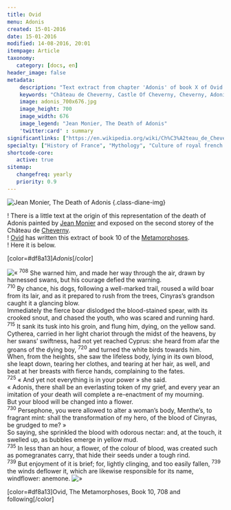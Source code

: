 ```yaml
---
title: Ovid 
menu: Adonis
created: 15-01-2016
date: 15-01-2016
modified: 14-08-2016, 20:01
itempage: Article
taxonomy:
   category: [docs, en]
header_image: false
metadata:
    description: "Text extract from chapter 'Adonis' of book X of Ovid's Metamorphoses and used by painter jean Monier to realise the canvas representing The Death of Adonis exposed in the second storey of the Château de Cheverny"
    keywords: "Château de Cheverny, Castle Of Cheverny, Cheverny, Adonis, The Death of Adonis, Ovid, The Metamorphoses, Jean Monier"
    image: adonis_700x676.jpg
    image_height: 700
    image_width: 676
    image_legend: "Jean Monier, The Death of Adonis"
    'twitter:card' : summary
significantlinks: ["https://en.wikipedia.org/wiki/Ch%C3%A2teau_de_Cheverny"]
specialty: ["History of France", "Mythology", "Culture of royal french court", "Litterature of the Roman Empire", "Roman Imperial Litterature"]
shortcode-core:
   active: true
sitemap:
   changefreq: yearly
   priority: 0.9
---
```

![Jean Monier, The Death of Adonis][4] {.class-diane-img}

! There is a little text at the origin of this representation of the death of Adonis painted by [Jean Monier][4] and exposed on the second storey of the Château de [Cheverny][1].  
! [Ovid][2] has written this extract of book 10 of the [Metamorphoses][3].  
! Here it is below.

[color=#df8a13]*Adonis*[/color]  

![«][«]
<sup>708</sup> She warned him, and made her way through the air, drawn by harnessed swans, but his courage defied the warning.  
<sup>710</sup> By chance, his dogs, following a well-marked trail, roused a wild boar from its lair, and as it prepared to rush from the trees, Cinyras’s grandson caught it a glancing blow.  
Immediately the fierce boar dislodged the blood-stained spear, with its crooked snout, and chased the youth, who was scared and running hard.  
<sup>715</sup> It sank its tusk into his groin, and flung him, dying, on the yellow sand.  
Cytherea, carried in her light chariot through the midst of the heavens, by her swans’ swiftness, had not yet reached Cyprus: she heard from afar the groans of the dying boy, <sup>720</sup> and turned the white birds towards him.  
When, from the heights, she saw the lifeless body, lying in its own blood, she leapt down, tearing her clothes, and tearing at her hair, as well, and beat at her breasts with fierce hands, complaining to the fates.  
<sup>725</sup> « And yet not everything is in your power » she said.  
« Adonis, there shall be an everlasting token of my grief, and every year an imitation of your death will complete a re-enactment of my mourning.  
But your blood will be changed into a flower.  
<sup>730</sup> Persephone, you were allowed to alter a woman’s body, Menthe’s, to fragrant mint: shall the transformation of my hero, of the blood of Cinyras, be grudged to me? »  
So saying, she sprinkled the blood with odorous nectar: and, at the touch, it swelled up, as bubbles emerge in yellow mud.  
<sup>735</sup> In less than an hour, a flower, of the colour of blood, was created such as pomegranates carry, that hide their seeds under a tough rind.  
<sup>739</sup> But enjoyment of it is brief; for, lightly clinging, and too easily fallen, <sup>739</sup> the winds deflower it, which are likewise responsible for its name, windflower: anemone.
![»][»]

[color=#df8a13]Ovid, The Metamorphoses, Book 10, 708 and following[/color]  

[«]: /fr/images/quotesleft.svg?classes=caracter-icon
[»]: /fr/images/quotesright.svg?classes=caracter-icon
[1]: https://en.wikipedia.org/wiki/Ch%C3%A2teau_de_Cheverny "https://en.wikipedia.org/wiki/Château_de_Cheverny"
[2]: https://en.wikipedia.org/wiki/Ovid "https://en.wikipedia.org/wiki/Ovid"
[3]: https://en.wikipedia.org/wiki/Metamorphoses "https://en.wikipedia.org/wiki/Metamorphoses"
[4]: https://en.wikipedia.org/wiki/Jean_Monier "https://en.wikipedia.org/wiki/Jean_Monier"
[4]: ./adonis_700x676.jpg "ジャン・モニエ、アドニスの死"